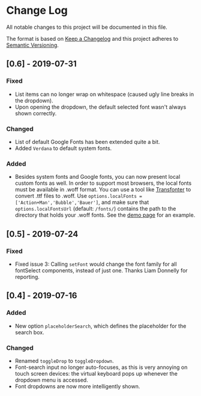 # Change Log
All notable changes to this project will be documented in this file.

The format is based on [Keep a Changelog](https://keepachangelog.com/)
and this project adheres to [Semantic Versioning](https://semver.org/).

## [0.6] - 2019-07-31
### Fixed
- List items can no longer wrap on whitespace (caused ugly line breaks in the dropdown).
- Upon opening the dropdown, the default selected font wasn't always shown correctly.

### Changed
- List of default Google Fonts has been extended quite a bit.
- Added `Verdana` to default system fonts.

### Added
- Besides system fonts and Google fonts, you can now present local custom fonts as well.
  In order to support most browsers, the local fonts must be available in .woff format.
  You can use a tool like [Transfonter](https://transfonter.org/) to convert .ttf files
  to .woff.
  Use `options.localFonts = ['Action+Man','Bubble','Bauer']`, and make sure that
  `options.localFontsUrl` (default: `/fonts/`) contains the path to the directory
  that holds your .woff fonts.
  See the [demo page](https://av01d.github.io/fontselect-jquery-plugin/index.html) for an example.

## [0.5] - 2019-07-24
### Fixed
- Fixed issue 3: Calling `setFont` would change the font family for all fontSelect components, instead of just one. Thanks Liam Donnelly for reporting.

## [0.4] - 2019-07-16
### Added
- New option `placeholderSearch`, which defines the placeholder for the
  search box.

### Changed
- Renamed `toggleDrop` to `toggleDropdown`.
- Font-search input no longer auto-focuses, as this is very annoying
  on touch screen devices: the virtual keyboard pops up whenever the dropdown
  menu is accessed.
- Font dropdowns are now more intelligently shown.
